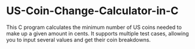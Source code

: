 # US-Coin-Change-Calculator-in-C
This C program calculates the minimum number of US coins needed to make up a given amount in cents.   It supports multiple test cases, allowing you to input several values and get their coin breakdowns.
